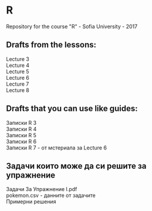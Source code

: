 # R
Repository for the course "R" - Sofia University - 2017

## Drafts from the lessons:
Lecture 3 <br />
Lecture 4 <br />
Lecture 5 <br />
Lecture 6 <br />
Lecture 7 <br />
Lecture 8 <br />

## Drafts that you can use like guides:
Записки R 3 <br />
Записки R 4 <br />
Записки R 5 <br />
Записки R 6 <br />
Записки R 7  - от мстериала за Lecture 6<br />

## Задачи които може да си решите за упражнение
Задачи За Упражнение I.pdf <br />
pokemon.csv - данните от задачите <br />
Примерни решения <br />
